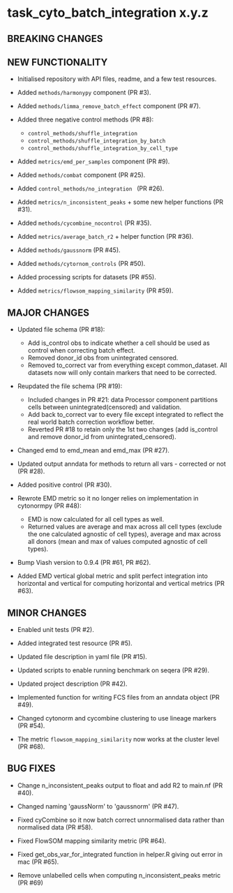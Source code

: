 # task_cyto_batch_integration x.y.z

## BREAKING CHANGES

<!-- * Restructured `src` directory (PR #3). -->

## NEW FUNCTIONALITY

* Initialised repository with API files, readme, and a few test resources.

* Added `methods/harmonypy` component (PR #3).

* Added `methods/limma_remove_batch_effect` component (PR #7).

* Added three negative control methods (PR #8):
  - `control_methods/shuffle_integration`
  - `control_methods/shuffle_integration_by_batch`
  - `control_methods/shuffle_integration_by_cell_type`

* Added `metrics/emd_per_samples` component (PR #9).

* Added `methods/combat` component (PR #25).

* Added `control_methods/no_integration ` (PR #26).

* Added `metrics/n_inconsistent_peaks` + some new helper functions (PR #31).

* Added `methods/cycombine_nocontrol` (PR #35).

* Added `metrics/average_batch_r2` + helper function (PR #36).

* Added `methods/gaussnorm` (PR #45).

* Added `methods/cytornom_controls` (PR #50).

* Added processing scripts for datasets (PR #55).

* Added `metrics/flowsom_mapping_similarity` (PR #59).

## MAJOR CHANGES

* Updated file schema (PR #18): 
  * Add is_control obs to indicate whether a cell should be used as control when correcting batch effect.
  * Removed donor_id obs from unintegrated censored.
  * Removed to_correct var from everything except common_dataset. 
  All datasets now will only contain markers that need to be corrected.

* Reupdated the file schema (PR #19):
  * Included changes in PR #21: data Processor component partitions cells between unintegrated(censored) 
  and validation.
  * Add back to_correct var to every file except integrated to reflect the real world 
  batch correction workflow better.
  * Reverted PR #18 to retain only the 1st two changes (add is_control and remove 
  donor_id from unintegrated_censored).

* Changed emd to emd_mean and emd_max (PR #27).

* Updated output anndata for methods to return all vars - corrected or not (PR #28).

* Added positive control (PR #30).

* Rewrote EMD metric so it no longer relies on implementation in cytonormpy (PR #48):
  * EMD is now calculated for all cell types as well.
  * Returned values are average and max across all cell types (exclude the one calculated agnostic of cell types),
  average and max across all donors (mean and max of values computed agnostic of cell types).

* Bump Viash version to 0.9.4 (PR #61, PR #62).

* Added EMD vertical global metric and split perfect integration into horizontal and vertical for computing horizontal and vertical metrics (PR #63).

## MINOR CHANGES

* Enabled unit tests (PR #2).

* Added integrated test resource (PR #5).

* Updated file description in yaml file (PR #15).

* Updated scripts to enable running benchmark on seqera (PR #29).

* Updated project description (PR #42).

* Implemented function for writing FCS files from an anndata object (PR #49).

* Changed cytonorm and cycombine clustering to use lineage markers (PR #54).

* The metric `flowsom_mapping_similarity` now works at the cluster level (PR #68).

## BUG FIXES

* Change n_inconsistent_peaks output to float and add R2 to main.nf (PR #40).

* Changed naming 'gaussNorm' to 'gaussnorm' (PR #47).

* Fixed cyCombine so it now batch correct unnormalised data rather than normalised data (PR #58). 

* Fixed FlowSOM mapping similarity metric (PR #64).

* Fixed get_obs_var_for_integrated function in helper.R giving out error in mac (PR #65).

* Remove unlabelled cells when computing n_inconsistent_peaks metric (PR #69)

